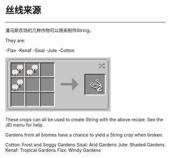 # 丝线来源
___

潘马斯农场的几种作物可以用来制作String。

They are:

-Flax
-Kenaf
-Sisal
-Jute
-Cotton

![String recipe](stringrecipe.png)

These crops can all be used to create String with the above recipe. See the JEI menu for help.

Gardens from all biomes have a chance to yield a String crop when broken.

Cotton: Frost and Soggy Gardens
Sisal: Arid Gardens
Jute: Shaded Gardens
Kenaf: Tropical Gardens
Flax: Windy Gardens





